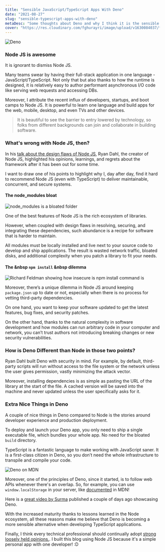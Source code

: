 ```yaml
---
title: "Sensible JavaScript/TypeScript Apps With Deno"
date: "2021-08-27"
slug: "sensible-typescript-apps-with-deno"
metaDesc: "Some thoughts about Deno and why I think it is the sensible long-term option when developing apps with TypeScript"
cover: "https://res.cloudinary.com/fghurayri/image/upload/v1630084037/faisal.sh/sensible-typescript-with-deno/deno-logo.png"
---
```


<script context="module">
  export const prerender = true;
</script>

![Deno](https://res.cloudinary.com/fghurayri/image/upload/v1630084037/faisal.sh/sensible-typescript-with-deno/deno-logo.png)


### Node JS is awesome

It is ignorant to dismiss Node JS. 

Many teams swear by having their full-stack application in one language - JavaScript/TypeScript. Not only that but also thanks to how the runtime is designed, it is relatively easy to author performant asynchronous I/O code like serving web requests and accessing DBs.

Moreover, I attribute the recent influx of developers, startups, and boot camps to Node JS. It is powerful to learn one language and build apps for the web, mobile, desktop, and even TVs and other devices.

> It is beautiful to see the barrier to entry lowered by technology, so folks from different backgrounds can join and collaborate in building software.

### What's wrong with Node JS, then?

In his [talk about the design flaws of Node JS](https://www.youtube.com/watch?v=M3BM9TB-8yA), Ryan Dahl, the creator of Node JS, highlighted his opinions, learnings, and regrets about the framework after it has been out for some time.

I want to draw one of his points to highlight why I, day after day, find it hard to recommend Node JS (even with TypeScript) to deliver maintainable, concurrent, and secure systems.

#### The node_modules bloat

![node_modules is a bloated folder](https://res.cloudinary.com/fghurayri/image/upload/v1630099055/faisal.sh/sensible-typescript-with-deno/node-modules.png)

One of the best features of Node JS is the rich ecosystem of libraries. 

However, when coupled with design flaws in resolving, securing, and integrating these dependencies, such abundance is a recipe for software that is harder to maintain.

All modules must be locally installed and live next to your source code to develop and ship applications. The result is wasted network traffic, bloated disks, and additional complexity when you patch a library to fit your needs.

#### The &nbsp `npm install` &nbsp dilemma

![Richard Feldman showing how insecure is npm install command is](https://res.cloudinary.com/fghurayri/image/upload/v1630101562/faisal.sh/sensible-typescript-with-deno/npm-install.png)

Moreover, there’s a unique dilemma in Node JS around keeping `package.json` up to date or not, especially when there is no process for vetting third-party dependencies.

On one hand, you want to keep your software updated to get the latest features, bug fixes, and security patches.

On the other hand, thanks to the natural complexity in software development and how modules can run arbitrary code in your computer and network, you can’t trust authors not introducing breaking changes or new security vulnerabilities.

### How is Deno Different than Node in those two points?

Ryan Dahl built Deno with security in mind. For example, by default, third-party scripts will run without access to the file system or the network unless the user gives permission, vastly minimizing the attack vector.

Moreover, installing dependencies is as simple as pasting the URL of the library at the start of the file. A cached version will be saved into the machine and never updated unless the user specifically asks for it.

### Extra Nice Things in Deno

A couple of nice things in Deno compared to Node is the stories around developer experience and production deployment.

To deploy and launch your Deno app, you only need to ship a single executable file, which bundles your whole app. No need for the bloated `build` directory.

TypeScript is a fantastic language to make working with JavaScript saner. It is a first-class citizen in Deno, so you don’t need the whole infrastructure to transpile and compile your code.

![Deno on MDN](https://res.cloudinary.com/fghurayri/image/upload/v1630103792/faisal.sh/sensible-typescript-with-deno/mdn.png)

Moreover, one of the principles of Deno, since it started, is to follow web APIs whenever there's an overlap. So, for example, you can use `window.localStorage` in your server, like [documented](https://developer.mozilla.org/en-US/docs/Web/API/Window/localStorage) in MDN!

Here is a [great video by Surma](https://www.youtube.com/watch?v=SYkzk_j3yb0) published a couple of days ago showcasing Deno.

With the increased maturity thanks to lessons learned in the Node ecosystem, all these reasons make me believe that Deno is becoming a more sensible alternative when developing TypeScript applications.

Finally, I think every technical professional should continually adopt [strong loosely held opinions.](https://medium.com/@ameet/strong-opinions-weakly-held-a-framework-for-thinking-6530d417e364). I built this blog using Node JS because it's a simple personal app with one developer! :D 

